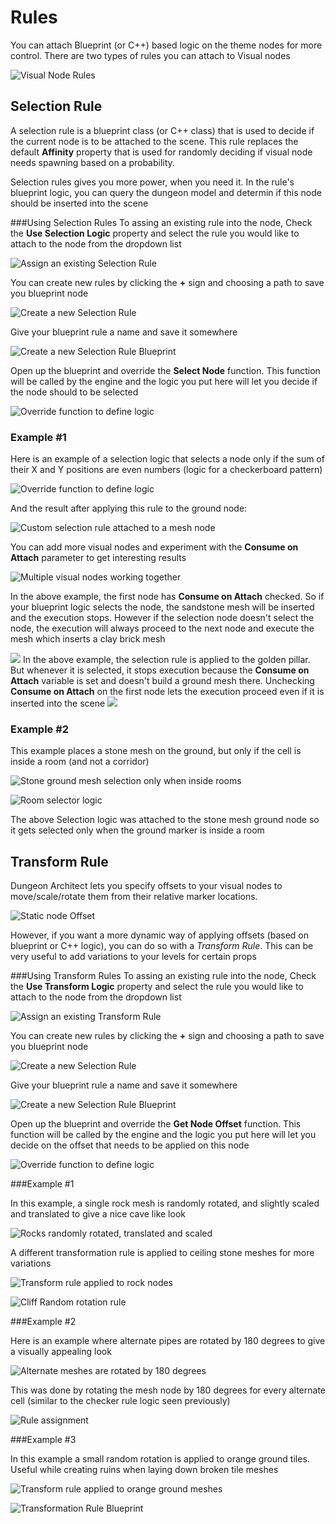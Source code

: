 ﻿Rules
=====

You can attach Blueprint (or C++) based logic on the theme nodes for more control. There are two types of rules you can attach to Visual nodes

![Visual Node Rules](../assets/images/rules_01.png)

Selection Rule
--------------
A selection rule is a blueprint class (or C++ class) that is used to decide if the current node is to be attached to the scene.  This rule replaces the default **Affinity** property that is used for randomly deciding if visual node needs spawning based on a probability.

Selection rules gives you more power, when you need it.   In the rule's blueprint logic, you can query the dungeon model and determin if this node should be inserted into the scene

###Using Selection Rules
To assing an existing rule into the node, Check the **Use Selection Logic** property and select the rule you would like to attach to the node from the dropdown list

![Assign an existing Selection Rule](../assets/images/selection_rule_01.png)

You can create new rules by clicking the **+** sign and choosing a path to save you blueprint node

![Create a new Selection Rule](../assets/images/selection_rule_02.png)

Give your blueprint rule a name and save it somewhere

![Create a new Selection Rule Blueprint](../assets/images/selection_rule_03.png)

Open up the blueprint and override the **Select Node** function. This function will be called by the engine and the logic you put here will let you decide if the node should to be selected

![Override function to define logic](../assets/images/selection_rule_04.png)

### Example #1

Here is an example of a selection logic that selects a node only if the sum of their X and Y positions are even numbers (logic for a checkerboard pattern)

![Override function to define logic](../assets/images/selection_rule_05.png)

And the result after applying this rule to the ground node:

![Custom selection rule attached to a mesh node](../assets/images/selection_rule_06.jpg)

You can add more visual nodes and experiment with the **Consume on Attach** parameter to get interesting results

![Multiple visual nodes working together](../assets/images/selection_rule_07.jpg)

In the above example, the first node has **Consume on Attach** checked.  So if your blueprint logic selects the node, the sandstone mesh will be inserted and the execution stops.   However if the selection node doesn't select the node, the execution will always proceed to the next node and execute the mesh which inserts a clay brick mesh

![](../assets/images/selection_rule_eg1_1.jpg)
In the above example, the selection rule is applied to the golden pillar.  But whenever it is selected, it stops execution because the **Consume on Attach** variable is set and doesn't build a ground mesh there.    Unchecking **Consume on Attach** on the first node lets the execution proceed even if it is inserted into the scene
![](../assets/images/selection_rule_eg1_2.jpg)



### Example #2
This example places a stone mesh on the ground, but only if the cell is inside a room (and not a corridor)

![Stone ground mesh selection only when inside rooms](../assets/images/selection_rule_eg2_1.jpg)

![Room selector logic](../assets/images/selection_rule_eg2_2.jpg)

The above Selection logic was attached to the stone mesh ground node so it gets selected only when the ground marker is inside a room

Transform Rule
--------------

Dungeon Architect lets you specify offsets to your visual nodes to move/scale/rotate them from their relative marker locations.

![Static node Offset](../assets/images/offset.png)


However, if you want a more dynamic way of applying offsets (based on blueprint or C++ logic), you can do so with a *Transform Rule*.  This can be very useful to add variations to your levels for certain props


###Using Transform Rules
To assing an existing rule into the node, Check the **Use Transform Logic** property and select the rule you would like to attach to the node from the dropdown list

![Assign an existing Transform Rule](../assets/images/transform_rule_01.png)

You can create new rules by clicking the **+** sign and choosing a path to save you blueprint node

![Create a new Selection Rule](../assets/images/transform_rule_02.png)

Give your blueprint rule a name and save it somewhere

![Create a new Selection Rule Blueprint](../assets/images/transform_rule_03.png)

Open up the blueprint and override the **Get Node Offset** function. This function will be called by the engine and the logic you put here will let you decide on the offset that needs to be applied on this node

![Override function to define logic](../assets/images/transform_rule_04.png)


###Example #1

In this example, a single rock mesh is randomly rotated, and slightly scaled and translated to give a nice cave like look

![Rocks randomly rotated, translated and scaled](../assets/images/transform_rule_eg1_1.jpg)

A different transformation rule is applied to ceiling stone meshes for more variations

![Transform rule applied to rock nodes](../assets/images/transform_rule_eg1_2.jpg)

![Cliff Random rotation rule](../assets/images/transform_rule_eg1_3.png)

###Example #2

Here is an example where alternate pipes are rotated by 180 degrees to give a visually appealing look

![Alternate meshes are rotated by 180 degrees](../assets/images/transform_rule_eg2_1.jpg)

This was done by rotating the mesh node by 180 degrees for every alternate cell (similar to the checker rule logic seen previously)

![Rule assignment](../assets/images/transform_rule_eg2_2.jpg)


###Example #3

In this example a small random rotation is applied to orange ground tiles.  Useful while creating ruins when laying down broken tile meshes

![Transform rule applied to orange ground meshes](../assets/images/vol_platform_04c.jpg)

![Transformation Rule Blueprint](../assets/images/transform_rule_eg3_1.png)

